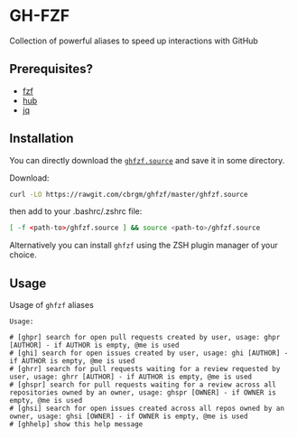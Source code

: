 # GH-FZF

Collection of powerful aliases to speed up interactions with GitHub

## Prerequisites?
* [fzf](https://github.com/junegunn/fzf)
* [hub](https://github.com/cli/cli)
* [jq](https://stedolan.github.io/jq/)

## Installation

You can directly download the [`ghfzf.source`](https://rawgit.com/cbrgm/ghfzf/master/ghfzf.source)
and save it in some directory.

Download:
```bash
curl -LO https://rawgit.com/cbrgm/ghfzf/master/ghfzf.source
```

then add to your .bashrc/.zshrc file:
```bash
[ -f <path-to>/ghfzf.source ] && source <path-to>/ghfzf.source
```

Alternatively you can install `ghfzf` using the ZSH plugin manager of your
choice.

## Usage

Usage of `ghfzf` aliases

```
Usage:

# [ghpr] search for open pull requests created by user, usage: ghpr [AUTHOR] - if AUTHOR is empty, @me is used
# [ghi] search for open issues created by user, usage: ghi [AUTHOR] - if AUTHOR is empty, @me is used
# [ghrr] search for pull requests waiting for a review requested by user, usage: ghrr [AUTHOR] - if AUTHOR is empty, @me is used
# [ghspr] search for pull requests waiting for a review across all repositories owned by an owner, usage: ghspr [OWNER] - if OWNER is empty, @me is used
# [ghsi] search for open issues created across all repos owned by an owner, usage: ghsi [OWNER] - if OWNER is empty, @me is used
# [ghhelp] show this help message
```
